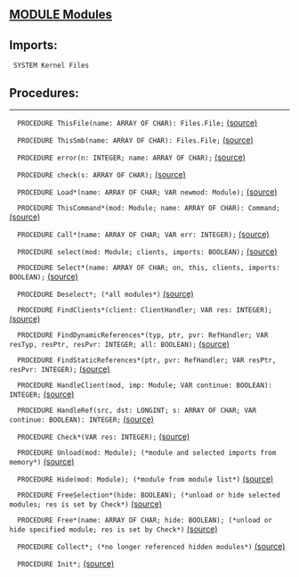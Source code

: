 
## [MODULE Modules](https://github.com/io-core/Modules/blob/main/Modules.Mod)

  ## Imports:
` SYSTEM Kernel Files`

## Procedures:
---

`  PROCEDURE ThisFile(name: ARRAY OF CHAR): Files.File;` [(source)](https://github.com/io-core/Modules/blob/main/Modules.Mod#L42)


`  PROCEDURE ThisSmb(name: ARRAY OF CHAR): Files.File;` [(source)](https://github.com/io-core/Modules/blob/main/Modules.Mod#L51)


`  PROCEDURE error(n: INTEGER; name: ARRAY OF CHAR);` [(source)](https://github.com/io-core/Modules/blob/main/Modules.Mod#L60)


`  PROCEDURE check(s: ARRAY OF CHAR);` [(source)](https://github.com/io-core/Modules/blob/main/Modules.Mod#L64)


`  PROCEDURE Load*(name: ARRAY OF CHAR; VAR newmod: Module);` [(source)](https://github.com/io-core/Modules/blob/main/Modules.Mod#L75)


`  PROCEDURE ThisCommand*(mod: Module; name: ARRAY OF CHAR): Command;` [(source)](https://github.com/io-core/Modules/blob/main/Modules.Mod#L256)


`  PROCEDURE Call*(name: ARRAY OF CHAR; VAR err: INTEGER);` [(source)](https://github.com/io-core/Modules/blob/main/Modules.Mod#L276)


`  PROCEDURE select(mod: Module; clients, imports: BOOLEAN);` [(source)](https://github.com/io-core/Modules/blob/main/Modules.Mod#L320)


`  PROCEDURE Select*(name: ARRAY OF CHAR; on, this, clients, imports: BOOLEAN);` [(source)](https://github.com/io-core/Modules/blob/main/Modules.Mod#L340)


`  PROCEDURE Deselect*; (*all modules*)` [(source)](https://github.com/io-core/Modules/blob/main/Modules.Mod#L360)


`  PROCEDURE FindClients*(client: ClientHandler; VAR res: INTEGER);` [(source)](https://github.com/io-core/Modules/blob/main/Modules.Mod#L368)


`  PROCEDURE FindDynamicReferences*(typ, ptr, pvr: RefHandler; VAR resTyp, resPtr, resPvr: INTEGER; all: BOOLEAN);` [(source)](https://github.com/io-core/Modules/blob/main/Modules.Mod#L386)


`  PROCEDURE FindStaticReferences*(ptr, pvr: RefHandler; VAR resPtr, resPvr: INTEGER);` [(source)](https://github.com/io-core/Modules/blob/main/Modules.Mod#L398)


`  PROCEDURE HandleClient(mod, imp: Module; VAR continue: BOOLEAN): INTEGER;` [(source)](https://github.com/io-core/Modules/blob/main/Modules.Mod#L420)


`  PROCEDURE HandleRef(src, dst: LONGINT; s: ARRAY OF CHAR; VAR continue: BOOLEAN): INTEGER;` [(source)](https://github.com/io-core/Modules/blob/main/Modules.Mod#L424)


`  PROCEDURE Check*(VAR res: INTEGER);` [(source)](https://github.com/io-core/Modules/blob/main/Modules.Mod#L434)


`  PROCEDURE Unload(mod: Module); (*module and selected imports from memory*)` [(source)](https://github.com/io-core/Modules/blob/main/Modules.Mod#L458)


`  PROCEDURE Hide(mod: Module); (*module from module list*)` [(source)](https://github.com/io-core/Modules/blob/main/Modules.Mod#L474)


`  PROCEDURE FreeSelection*(hide: BOOLEAN); (*unload or hide selected modules; res is set by Check*)` [(source)](https://github.com/io-core/Modules/blob/main/Modules.Mod#L483)


`  PROCEDURE Free*(name: ARRAY OF CHAR; hide: BOOLEAN); (*unload or hide specified module; res is set by Check*)` [(source)](https://github.com/io-core/Modules/blob/main/Modules.Mod#L501)


`  PROCEDURE Collect*; (*no longer referenced hidden modules*)` [(source)](https://github.com/io-core/Modules/blob/main/Modules.Mod#L515)


`  PROCEDURE Init*;` [(source)](https://github.com/io-core/Modules/blob/main/Modules.Mod#L575)

